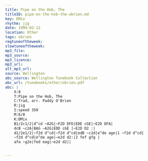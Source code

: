 ```yaml
---
title: Pipe on the Hob, The
titleID: pipe-on-the-hob-the-obrien.md
key: DMix
rhythm: jig
date: 1999-02-12
location: Other
tags: obrien
regtuneoftheweek:
slowtuneoftheweek:
mp3_file:
mp3_source:
mp3_licence:
mp3_url:
alt_mp3_url:
source: Wellington
abc_source: Wellington Tunebook Collection
abc_url: /tunebooks/other/obrien.pdf
abc: |
    X:8
    T:Pipe on the Hob, The
    C:Trad, arr. Paddy O'Brien
    R:jig
    I:speed 350
    M:6/8
    K:DMix
    B1/2c1/2|d^cd ~A2G|~F2D DFD|EDE cGE|~E2D DFA|
    dcB ~c2A|BAG ~A2G|EDD cGE |~E2D D2 :|
    d1/2e1/2|~f2d d^cd|~f2d d^cd|edB ~c2d|e^de age|1 ~f2d d^cd|
    ~f2d d^cd|e^de age|~e2d d2:|2 fef gfg |
    afa ~g2e|fed eag|~e2d d2||
    

---
```

